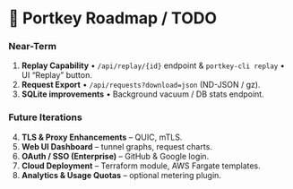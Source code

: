 # 📌 Portkey Roadmap / TODO

### Near-Term

1. **Replay Capability**
   • `/api/replay/{id}` endpoint & `portkey-cli replay`
   • UI “Replay” button.
2. **Request Export**
   • `/api/requests?download=json` (ND-JSON / gz).
3. **SQLite improvements**
   • Background vacuum / DB stats endpoint.

### Future Iterations

4. **TLS & Proxy Enhancements** – QUIC, mTLS.
5. **Web UI Dashboard** – tunnel graphs, request charts.
6. **OAuth / SSO (Enterprise)** – GitHub & Google login.
7. **Cloud Deployment** – Terraform module, AWS Fargate templates.
8. **Analytics & Usage Quotas** – optional metering plugin.
